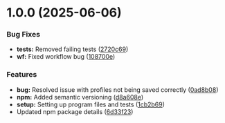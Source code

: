 # 1.0.0 (2025-06-06)


### Bug Fixes

* **tests:** Removed failing tests ([2720c69](https://github.com/zaakirio/olcli/commit/2720c699901f400c34d14c8be5c2ec696274cfc6))
* **wf:** Fixed workflow bug ([108700e](https://github.com/zaakirio/olcli/commit/108700eb4832762779707e31c0197b3a3634d5a3))


### Features

* **bug:** Resolved issue with profiles not being saved correctly ([0ad8b08](https://github.com/zaakirio/olcli/commit/0ad8b08a366463176e6779127a933e77700f9e50))
* **npm:** Added semantic versioning ([d8a608e](https://github.com/zaakirio/olcli/commit/d8a608e5518898fd2fb5f2dc55259bfd1577df4c))
* **setup:** Setting up program files and tests ([1cb2b69](https://github.com/zaakirio/olcli/commit/1cb2b69a653387f66101880a29bc828fa4aec570))
* Updated npm package details ([6d33f23](https://github.com/zaakirio/olcli/commit/6d33f23259484cd405a181d4cc5332a1be1aab58))
